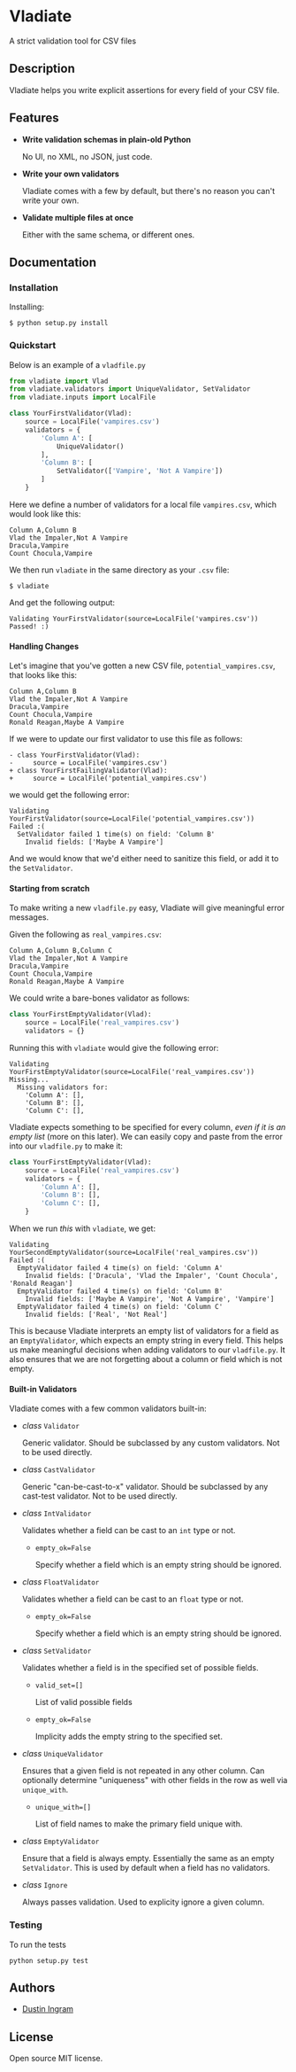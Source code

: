 # Vladiate
A strict validation tool for CSV files

## Description
Vladiate helps you write explicit assertions for every field of your CSV file.

## Features
* **Write validation schemas in plain-old Python**

  No UI, no XML, no JSON, just code.

* **Write your own validators**

  Vladiate comes with a few by default, but there's no reason you can't write
  your own.

* **Validate multiple files at once**

  Either with the same schema, or different ones.

## Documentation
### Installation
Installing:

    $ python setup.py install

### Quickstart
Below is an example of a `vladfile.py`

```python
from vladiate import Vlad
from vladiate.validators import UniqueValidator, SetValidator
from vladiate.inputs import LocalFile

class YourFirstValidator(Vlad):
    source = LocalFile('vampires.csv')
    validators = {
        'Column A': [
            UniqueValidator()
        ],
        'Column B': [
            SetValidator(['Vampire', 'Not A Vampire'])
        ]
    }
```

Here we define a number of validators for a local file `vampires.csv`,
which would look like this:

    Column A,Column B
    Vlad the Impaler,Not A Vampire
    Dracula,Vampire
    Count Chocula,Vampire

We then run `vladiate` in the same directory as your `.csv` file:

    $ vladiate

And get the following output:

    Validating YourFirstValidator(source=LocalFile('vampires.csv'))
    Passed! :)

#### Handling Changes
Let's imagine that you've gotten a new CSV file, `potential_vampires.csv`, that
looks like this:

    Column A,Column B
    Vlad the Impaler,Not A Vampire
    Dracula,Vampire
    Count Chocula,Vampire
    Ronald Reagan,Maybe A Vampire

If we were to update our first validator to use this file as follows:

    - class YourFirstValidator(Vlad):
    -     source = LocalFile('vampires.csv')
    + class YourFirstFailingValidator(Vlad):
    +     source = LocalFile('potential_vampires.csv')

we would get the following error:

    Validating YourFirstValidator(source=LocalFile('potential_vampires.csv'))
    Failed :(
      SetValidator failed 1 time(s) on field: 'Column B'
        Invalid fields: ['Maybe A Vampire']

And we would know that we'd either need to sanitize this field, or add it to the
`SetValidator`.

#### Starting from scratch
To make writing a new `vladfile.py` easy, Vladiate will give meaningful error
messages.

Given the following as `real_vampires.csv`:

    Column A,Column B,Column C
    Vlad the Impaler,Not A Vampire
    Dracula,Vampire
    Count Chocula,Vampire
    Ronald Reagan,Maybe A Vampire

We could write a bare-bones validator as follows:

```python
class YourFirstEmptyValidator(Vlad):
    source = LocalFile('real_vampires.csv')
    validators = {}
```

Running this with `vladiate` would give the following error:

    Validating YourFirstEmptyValidator(source=LocalFile('real_vampires.csv'))
    Missing...
      Missing validators for:
        'Column A': [],
        'Column B': [],
        'Column C': [],

Vladiate expects something to be specified for every column, *even if it is an
empty list* (more on this later). We can easily copy and paste from the error
into our `vladfile.py` to make it:

```python
class YourFirstEmptyValidator(Vlad):
    source = LocalFile('real_vampires.csv')
    validators = {
        'Column A': [],
        'Column B': [],
        'Column C': [],
    }
```

When we run _this_ with `vladiate`, we get:

    Validating YourSecondEmptyValidator(source=LocalFile('real_vampires.csv'))
    Failed :(
      EmptyValidator failed 4 time(s) on field: 'Column A'
        Invalid fields: ['Dracula', 'Vlad the Impaler', 'Count Chocula', 'Ronald Reagan']
      EmptyValidator failed 4 time(s) on field: 'Column B'
        Invalid fields: ['Maybe A Vampire', 'Not A Vampire', 'Vampire']
      EmptyValidator failed 4 time(s) on field: 'Column C'
        Invalid fields: ['Real', 'Not Real']

This is because Vladiate interprets an empty list of validators for a field as
an `EmptyValidator`, which expects an empty string in every field. This helps us
make meaningful decisions when adding validators to our `vladfile.py`. It also
ensures that we are not forgetting about a column or field which is not empty.

#### Built-in Validators
Vladiate comes with a few common validators built-in:

* _class_ `Validator`

  Generic validator. Should be subclassed by any custom validators. Not to be
  used directly.

* _class_ `CastValidator`

  Generic "can-be-cast-to-x" validator. Should be subclassed by any cast-test
  validator. Not to be used directly.

* _class_ `IntValidator`

  Validates whether a field can be cast to an `int` type or not.

  * `empty_ok=False`

    Specify whether a field which is an empty string should be ignored.

* _class_ `FloatValidator`

  Validates whether a field can be cast to an `float` type or not.

  * `empty_ok=False`

    Specify whether a field which is an empty string should be ignored.

* _class_ `SetValidator`

  Validates whether a field is in the specified set of possible fields.

  * `valid_set=[]`

    List of valid possible fields

  * `empty_ok=False`

    Implicity adds the empty string to the specified set.

* _class_ `UniqueValidator`

  Ensures that a given field is not repeated in any other column. Can
  optionally determine "uniqueness" with other fields in the row as well via
  `unique_with`.

  * `unique_with=[]`

    List of field names to make the primary field unique with.

* _class_ `EmptyValidator`

  Ensure that a field is always empty. Essentially the same as an empty
  `SetValidator`. This is used by default when a field has no validators.

* _class_ `Ignore`

  Always passes validation. Used to explicity ignore a given column.

### Testing
To run the tests

    python setup.py test

## Authors
* [Dustin Ingram](https://github.com/di)

## License
Open source MIT license.
